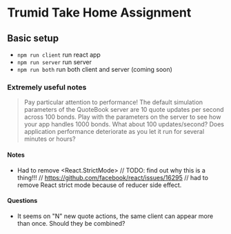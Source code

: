 # Trumid Take Home Assignment

## Basic setup
* `npm run client` run react app 
* `npm run server` run server
* `npm run both` run both client and server (coming soon)


### Extremely useful notes
>Pay particular attention to performance! The default simulation parameters of the QuoteBook server are 10 quote updates per second across 100 bonds. Play with the parameters on the server to see how your app handles 1000 bonds. What about 100 updates/second? Does application performance deteriorate as you let it run for several minutes or hours?



#### Notes
* Had to remove <React.StrictMode> 
// TODO: find out why this is a thing!!!
// https://github.com/facebook/react/issues/16295
// had to remove React strict mode because of reducer side effect.




#### Questions
* It seems on "N" new quote actions, the same client can appear more than once. Should they be combined?
